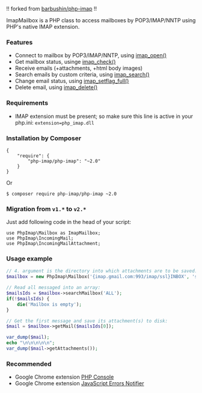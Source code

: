 
!! forked from [barbushin/php-imap](https://github.com/barbushin/php-imap) !!

ImapMailbox is a PHP class to access mailboxes by POP3/IMAP/NNTP using PHP's native IMAP extension.

### Features

* Connect to mailbox by POP3/IMAP/NNTP, using [imap_open()](http://php.net/imap_open)
* Get mailbox status, usinge [imap_check()](http://php.net/imap_check)
* Receive emails (+attachments, +html body images)
* Search emails by custom criteria, using [imap_search()](http://php.net/imap_search)
* Change email status, using [imap_setflag_full()](http://php.net/imap_setflag_full)
* Delete email, using [imap_delete()](http://php.net/imap_delete)
 
### Requirements

* IMAP extension must be present; so make sure this line is active in your php.ini: `extension=php_imap.dll`

### Installation by Composer

	{
		"require": {
			"php-imap/php-imap": "~2.0"
		}
	}

Or

	$ composer require php-imap/php-imap ~2.0

### Migration from `v1.*` to `v2.*`

Just add following code in the head of your script:

	use PhpImap\Mailbox as ImapMailbox;
	use PhpImap\IncomingMail;
	use PhpImap\IncomingMailAttachment;

### Usage example

```php
// 4. argument is the directory into which attachments are to be saved:
$mailbox = new PhpImap\Mailbox('{imap.gmail.com:993/imap/ssl}INBOX', 'some@gmail.com', '*********', __DIR__);

// Read all messaged into an array:
$mailsIds = $mailbox->searchMailbox('ALL');
if(!$mailsIds) {
	die('Mailbox is empty');
}

// Get the first message and save its attachment(s) to disk:
$mail = $mailbox->getMail($mailsIds[0]);

var_dump($mail);
echo "\n\n\n\n\n";
var_dump($mail->getAttachments());
```

### Recommended

* Google Chrome extension [PHP Console](https://chrome.google.com/webstore/detail/php-console/nfhmhhlpfleoednkpnnnkolmclajemef)
* Google Chrome extension [JavaScript Errors Notifier](https://chrome.google.com/webstore/detail/javascript-errors-notifie/jafmfknfnkoekkdocjiaipcnmkklaajd)
